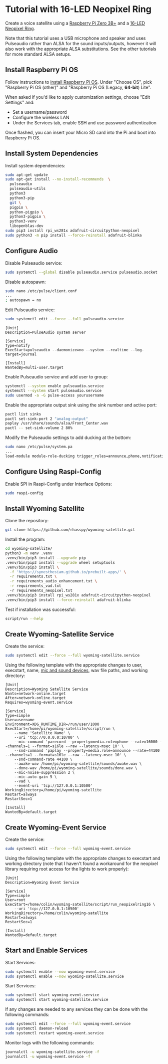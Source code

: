 # Tutorial with 16-LED Neopixel Ring

Create a voice satellite using a [Raspberry Pi Zero 3B+](https://www.raspberrypi.com/products/raspberry-pi-3-model-b-plus/) and a [16-LED Neopixel Ring](https://www.adafruit.com/product/1463).

Note that this tutorial uses a USB microphone and speaker and uses Pulseaudio rather than ALSA for the sound inputs/outputs, however it will also work with the appropriate ALSA substitutions. See the other tutorials for more standard ALSA setups.

## Install Raspberry Pi OS

Follow instructions to [install Raspberry Pi OS](https://www.raspberrypi.com/software/). Under "Choose OS", pick "Raspberry Pi OS (other)" and "Raspberry Pi OS (Legacy, **64-bit**) Lite".

When asked if you'd like to apply customization settings, choose "Edit Settings" and:

* Set a username/password
* Configure the wireless LAN
* Under the Services tab, enable SSH and use password authentication

Once flashed, you can insert your Micro SD card into the Pi and boot into Raspberry Pi OS.

## Install System Dependencies

Install system dependencies:

```sh
sudo apt-get update
sudo apt-get install --no-install-recommends  \
  pulseaudio
  pulseaudio-utils
  python3
  python3-pip
  git \
  pigpio \
  python-pigpio \
  python3-pigpio \
  python3-venv
  libopenblas-dev
sudo pip3 install rpi_ws281x adafruit-circuitpython-neopixel
sudo python3 -m pip install --force-reinstall adafruit-blinka
```

## Configure Audio

Disable Pulseaudio service:

```sh
sudo systemctl --global disable pulseaudio.service pulseaudio.socket

```

Disable autospawn:

```sh
sudo nano /etc/pulse/client.conf
...
; autospawn = no
```

Edit Pulseaudio service:

```sh
sudo systemctl edit --force --full pulseaudio.service
```

```text
[Unit]
Description=PulseAudio system server

[Service]
Type=notify
ExecStart=pulseaudio --daemonize=no --system --realtime --log-target=journal

[Install]
WantedBy=multi-user.target
```

Enable Pulseaudio service and add user to group:

```sh
systemctl --system enable pulseaudio.service
systemctl --system start pulseaudio.service
sudo usermod -a -G pulse-access yourusername
```

Enable the appropriate output sink using the sink number and active port:

```sh
pactl list sinks
pactl set-sink-port 2 "analog-output"
paplay /usr/share/sounds/alsa/Front_Center.wav
pactl -- set-sink-volume 2 80%
```

Modify the Pulseaudio settings to add ducking at the bottom:

```sh
sudo nano /etc/pulse/system.pa
...
load-module module-role-ducking trigger_roles=announce,phone,notification,event ducking_roles=any_role volume=33%
```


## Configure Using Raspi-Config

Enable SPI in Raspi-Config under Interface Options:

```sh
sudo raspi-config
```

## Install Wyoming Satellite

Clone the repository:

```sh
git clone https://github.com/rhasspy/wyoming-satellite.git
```

Install the program:

```sh
cd wyoming-satellite/
python3 -m venv .venv
.venv/bin/pip3 install --upgrade pip
.venv/bin/pip3 install --upgrade wheel setuptools
.venv/bin/pip3 install \
  -f 'https://synesthesiam.github.io/prebuilt-apps/' \
  -r requirements.txt \
  -r requirements_audio_enhancement.txt \
  -r requirements_vad.txt
  -r requirements_neopixel.txt
.venv/bin/pip3 install rpi_ws281x adafruit-circuitpython-neopixel
.venv/bin/pip3 install --force-reinstall adafruit-blinka
```

Test if installation was successful:

```sh
script/run --help
```

## Create Wyoming-Satellite Service

Create the service:

``` sh
sudo systemctl edit --force --full wyoming-satellite.service
```

Using the following template with the appropriate changes to user, execstart, name, [mic and sound devices](https://github.com/rhasspy/wyoming-satellite/blob/master/docs/tutorial_2mic.md#determine-audio-devices), wav file paths, and working directory:

```text
[Unit]
Description=Wyoming Satellite Service
Wants=network-online.target
After=network-online.target
Requires=wyoming-event.service

[Service]
Type=simple
User=username
Environment=XDG_RUNTIME_DIR=/run/user/1000
ExecStart=/home/pi/wyoming-satellite/script/run \
    --name 'Satellite Name' \
    --uri 'tcp://0.0.0.0:10700' \
    --mic-command 'parecord --property=media.role=phone --rate=16000 --channels=1 --format=s16le --raw --latency-msec 10' \
    --snd-command 'paplay --property=media.role=announce --rate=44100 --channels=1 --format=s16le --raw --latency-msec 10' \
    --snd-command-rate 44100 \
    --awake-wav /home/pi/wyoming-satellite/sounds/awake.wav \
    --done-wav /home/pi/wyoming-satellite/sounds/done.wav \
    --mic-noise-suppression 2 \
    --mic-auto-gain 5 \
    --vad \
    --event-uri 'tcp://127.0.0.1:10500'
WorkingDirectory=/home/pi/wyoming-satellite
Restart=always
RestartSec=1

[Install]
WantedBy=default.target
```

## Create Wyoming-Event Service

Create the service:

``` sh
sudo systemctl edit --force --full wyoming-event.service
```

Using the following template with the appropriate changes to execstart and working directory (note that I haven't found a workaround for the neopixel library requiring root access for the lights to work properly):

```text
[Unit]
Description=Wyoming Event Service

[Service]
Type=simple
User=root
ExecStart=/home/colin/wyoming-satellite/script/run_neopixelring16 \
    --uri 'tcp://127.0.0.1:10500'
WorkingDirectory=/home/colin/wyoming-satellite
Restart=always
RestartSec=1

[Install]
WantedBy=default.target
```

## Start and Enable Services

Start Services:

``` sh
sudo systemctl enable --now wyoming-event.service
sudo systemctl enable --now wyoming-satellite.service
```

Start Services:
``` sh
sudo systemctl start wyoming-event.service
sudo systemctl start wyoming-satellite.service
```

If any changes are needed to any services they can be done with the following commands:

```sh
sudo systemctl edit --force --full wyoming-event.service
sudo systemctl daemon-reload
sudo systemctl restart wyoming-event.service
```

Monitor logs with the following commands:

``` sh
journalctl -u wyoming-satellite.service -f
journalctl -u wyoming-event.service -f
```
